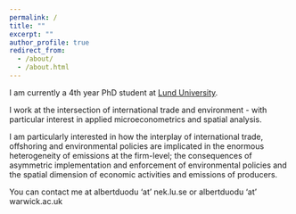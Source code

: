 ```yaml
---
permalink: /
title: ""
excerpt: ""
author_profile: true
redirect_from: 
  - /about/
  - /about.html
---
```


I am currently a 4th year PhD student at [Lund University](https://www.nek.lu.se/en).

I work at the intersection of international trade and environment - with particular interest in applied microeconometrics and spatial analysis. 

I am particularly interested in how the interplay of international trade, offshoring and environmental policies are implicated in  the enormous heterogeneity of emissions at the firm-level; the consequences of asymmetric implementation and enforcement of environmental policies and the spatial dimension of economic activities and emissions of producers.


You can contact me at albertduodu ‘at’ nek.lu.se or albertduodu ‘at’ warwick.ac.uk